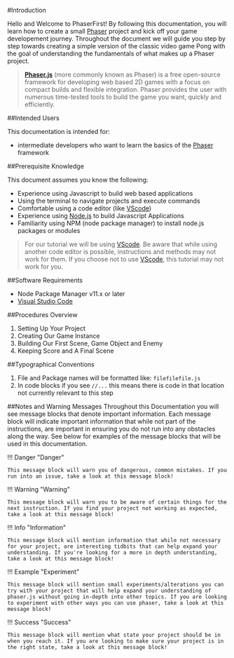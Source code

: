 #Introduction

Hello and Welcome to PhaserFirst! By following this documentation, you will learn how to create a small [Phaser][1] project and kick off your game developement journey. Throughout the document we will guide you step by step towards creating a simple version of the classic video game Pong with the goal of understanding the fundamentals of what makes up a Phaser project.
> **[Phaser.js][1]** (more commonly known as Phaser) is a free open-source framework for developing web based 2D games with a focus on compact builds and flexible integration. Phaser provides the user with numerous time-tested tools to build the game you want, quickly and efficiently. 

##Intended Users

This documentation is intended for:

- intermediate developers who want to learn the basics of the [Phaser][1] framework

##Prerequisite Knowledge

This document assumes you know the following:

- Experience using Javascript to build web based applications
- Using the terminal to navigate projects and execute commands
- Comfortable using a code editor (like [VScode][2])
- Experience using [Node.js][3] to build Javascript Applications
- Familiarity using NPM (node package manager) to install node.js packages or modules

> For our tutorial we will be using [VScode][2]. Be aware that while using another code editor is possible, instructions and methods may not work for them. If you choose not to use [VScode][2], this tutorial may not work for you.

##Software Requirements

- Node Package Manager v11.x or later
- [Visual Studio Code][2]

##Procedures Overview

1. Setting Up Your Project 
2. Creating Our Game Instance 
3. Building Our First Scene, Game Object and Enemy 
4. Keeping Score and A Final Scene 

##Typographical Conventions

1. File and Package names will be formatted like: `filefilefile.js`
2. In code blocks if you see `//...` this means there is code in that location not currently relevant to this step


##Notes and Warning Messages
Throughout this Documentation you will see message blocks that denote important information. Each message block will indicate important information that while not part of the instructions, are important in ensuring you do not run into any obstacles along the way. See below for examples of the message blocks that will be used in this documentation.

!!! Danger "Danger"

    This message block will warn you of dangerous, common mistakes. If you run into an issue, take a look at this message block! 

!!! Warning "Warning"

    This message block will warn you to be aware of certain things for the next instruction. If you find your project not working as expected, take a look at this message block!

!!! Info "Information"

    This message block will mention information that while not necessary for your project, are interesting tidbits that can help expand your understanding. If you're looking for a more in depth understanding, take a look at this message block!

!!! Example "Experiment"

    This message block will mention small experiments/alterations you can try with your project that will help expand your understanding of phaser.js without going in-depth into other topics. If you are looking to experiment with other ways you can use phaser, take a look at this message block!

!!! Success "Success"

    This message block will mention what state your project should be in when you reach it. If you are looking to make sure your project is in the right state, take a look at this message block!



[1]: https://phaser.io/
[2]: https://code.visualstudio.com/
[3]: https://nodejs.org/en